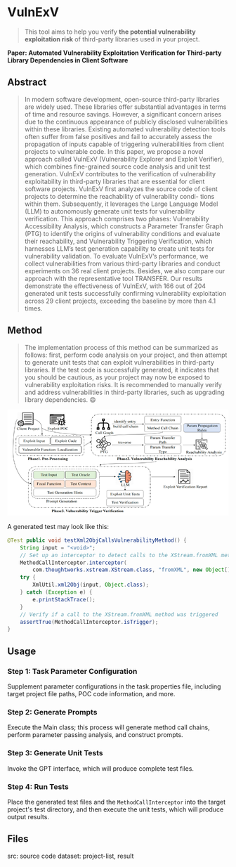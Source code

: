 # VulnExV
> This tool aims to help you verify **the potential vulnerability exploitation risk** of third-party libraries used in your project.
> 
**Paper: Automated Vulnerability Exploitation Verification for Third-party Library Dependencies in Client Software**


## Abstract
> In modern software development, open-source third-party libraries are widely used. These libraries offer
substantial advantages in terms of time and resource savings. However, a significant concern arises due to
the continuous appearance of publicly disclosed vulnerabilities within these libraries. Existing automated
vulnerability detection tools often suffer from false positives and fail to accurately assess the propagation of
inputs capable of triggering vulnerabilities from client projects to vulnerable code.
In this paper, we propose a novel approach called VulnExV (Vulnerability Explorer and Exploit Verifier),
which combines fine-grained source code analysis and unit test generation. VulnExV contributes to
the verification of vulnerability exploitability in third-party libraries that are essential for client software projects.
VulnExV first analyzes the source code of client projects to determine the reachability of vulnerability condi-
tions within them. Subsequently, it leverages the Large Language Model (LLM) to autonomously generate unit
tests for vulnerability verification. This approach comprises two phases: Vulnerability Accessibility Analysis,
which constructs a Parameter Transfer Graph (PTG) to identify the origins of vulnerability conditions and
evaluate their reachability, and Vulnerability Triggering Verification, which harnesses LLM’s test generation
capability to create unit tests for vulnerability validation. To evaluate VulnExV’s performance, we collect
vulnerabilities from various third-party libraries and conduct experiments on 36 real client projects. Besides, we
also compare our approach with the representative tool TRANSFER. Our results demonstrate the effectiveness
of VulnExV, with 166 out of 204 generated unit tests successfully confirming vulnerability exploitation across
29 client projects, exceeding the baseline by more than 4.1 times.


## Method
> The implementation process of this method can be summarized as follows: first, perform code analysis on your project, and then attempt to generate unit tests that can exploit vulnerabilities in third-party libraries. If the test code is successfully generated, it indicates that you should be cautious, as your project may now be exposed to vulnerability exploitation risks. It is recommended to manually verify and address vulnerabilities in third-party libraries, such as upgrading library dependencies. 😄

![img.png](img.png)  
 
A generated test may look like this:  

``` java
@Test public void testXml2ObjCallsVulnerabilityMethod() {
    String input = "<void>";
    // Set up an interceptor to detect calls to the XStream.fromXML method
    MethodCallInterceptor.interceptor(
        com.thoughtworks.xstream.XStream.class, "fromXML", new Object[]{input});
    try {
        XmlUtil.xml2Obj(input, Object.class);
    } catch (Exception e) {
        e.printStackTrace();
    }
    // Verify if a call to the XStream.fromXML method was triggered
    assertTrue(MethodCallInterceptor.isTrigger);
}


```

## Usage
### Step 1: Task Parameter Configuration
Supplement parameter configurations in the task.properties file, including target project file paths, POC code information, and more.

### Step 2: Generate Prompts
Execute the Main class; this process will generate method call chains, perform parameter passing analysis, and construct prompts.

### Step 3: Generate Unit Tests
Invoke the GPT interface, which will produce complete test files.

### Step 4: Run Tests
Place the generated test files and the `MethodCallInterceptor` into the target project's test directory, and then execute the unit tests, which will produce output results.

## Files
src: source code
dataset: project-list, result